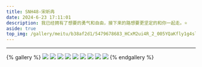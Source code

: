```yaml
---
title: SNH48-宋昕冉
date: 2024-6-23 17:11:01
description: 我已经拥有了想要的勇气和自由，接下来的路想要更坚定的和你一起走。⭐
aside: true
top_img: /gallery/meitu/b38af2d1/5479678683_HCxM2ui4R_2_005YQaKfly1g4sltthv0uj334022ox6p.jpg
---
```


***

{% gallery %}
![](5479678683_HCxM2ui4R_1_005YQaKfly1g4sm0uoh0fj32lm3401ky.jpg)
![](5479678683_HCxM2ui4R_2_005YQaKfly1g4sltthv0uj334022ox6p.jpg)
![](5479678683_HCxM2ui4R_3_005YQaKfly1g4slu0ujxej322o340u0x.jpg)
![](5479678683_HCxM2ui4R_4_005YQaKfly1g4sm5zsoxhj322o340npd.jpg)
![](5479678683_HCxM2ui4R_5_005YQaKfly1g4slubr3w7j31s32o5hdt.jpg)
![](5479678683_HCxM2ui4R_6_005YQaKfly1g4smifrs02j322o340qv5.jpg)
![](5479678683_HCxM2ui4R_7_005YQaKfly1g4sm5tnr1oj31gb4d44qp.jpg)
![](5479678683_HCxM2ui4R_8_005YQaKfly1g4sm2m1e5xj322o340hdt.jpg)
![](5479678683_HCxM2ui4R_9_005YQaKfly1g4sm1fgfqaj31gc4d1e81.jpg)
{% endgallery %}